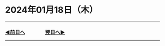 # 2024年01月18日（木）

---

### [◀️前日へ](https://github.com/yuasys/chatty-journal/blob/main/2024/01/2024-01-17.md)&emsp;&emsp;&emsp;&emsp;[翌日へ▶️](https://github.com/yuasys/chatty-journal/blob/main/2024/01/2024-01-19.md)

---
